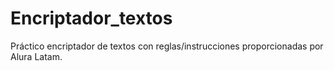 # Encriptador_textos
Práctico encriptador de textos con reglas/instrucciones proporcionadas por Alura Latam.
